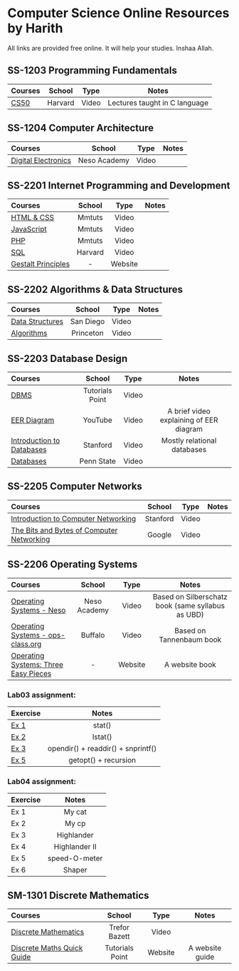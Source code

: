# Computer Science Online Resources by Harith

All links are provided free online. It will help your studies. Inshaa Allah.

## SS-1203 Programming Fundamentals

Courses | School | Type | Notes
:-- | :--: | :--: | :--:
[CS50](https://www.youtube.com/playlist?list=PLhQjrBD2T382eX9-tF75Wa4lmlC7sxNDH) | Harvard | Video | Lectures taught in C language

## SS-1204 Computer Architecture

Courses | School | Type | Notes
:-- | :--: | :--: | :--:
[Digital Electronics](https://www.youtube.com/playlist?list=PLBlnK6fEyqRjMH3mWf6kwqiTbT798eAOm) | Neso Academy | Video | 

## SS-2201 Internet Programming and Development

Courses | School | Type | Notes
:-- | :--: | :--: | :--:
[HTML & CSS](https://www.youtube.com/playlist?list=PL0eyrZgxdwhwNC5ppZo_dYGVjerQY3xYU) | Mmtuts | Video | 
[JavaScript](https://www.youtube.com/playlist?list=PL0eyrZgxdwhxNGMWROnaY35NLyEjTqcgB) | Mmtuts | Video | 
[PHP](https://www.youtube.com/playlist?list=PL0eyrZgxdwhwBToawjm9faF1ixePexft-) | Mmtuts | Video | 
[SQL](https://www.youtube.com/watch?v=LxDetsPQAPQ&index=10&t=2372s&list=PLhQjrBD2T382eX9-tF75Wa4lmlC7sxNDH) | Harvard | Video | 
[Gestalt Principles](http://graphicdesign.spokanefalls.edu/tutorials/process/gestaltprinciples/gestaltprinc.htm) | - | Website | 

## SS-2202 Algorithms & Data Structures

Courses | School | Type | Notes
:-- | :--: | :--: | :--:
[Data Structures](https://www.coursera.org/learn/data-structures/home/welcome) | San Diego | Video | 
[Algorithms](https://www.coursera.org/learn/algorithms-part1/) | Princeton | Video | 

## SS-2203 Database Design

Courses | School | Type | Notes
:-- | :--: | :--: | :--:
[DBMS](https://www.youtube.com/playlist?list=PLWPirh4EWFpHMw9bRo47tn4aknBUvuXNU) | Tutorials Point | Video | 
[EER Diagram](https://www.youtube.com/watch?v=TWcsLkq0snI&t=0s&list=PLW1OMpQZxu7yzSiLA3HQRlyOYE99PsW2L&index=5) | YouTube | Video | A brief video explaining of EER diagram
[Introduction to Databases](https://lagunita.stanford.edu/courses/Engineering/db/2014_1/course/) | Stanford | Video | Mostly relational databases
[Databases](https://www.youtube.com/channel/UCjkGzGfgvX_Zd8kxs4ldhFw/videos) | Penn State | Video | 

## SS-2205 Computer Networks

Courses | School | Type | Notes
:-- | :--: | :--: | :--:
[Introduction to Computer Networking](https://www.youtube.com/playlist?list=PLvFG2xYBrYAQCyz4Wx3NPoYJOFjvU7g2Z) | Stanford | Video | 
[The Bits and Bytes of Computer Networking](https://www.coursera.org/learn/computer-networking/home/welcome) | Google | Video | 

## SS-2206 Operating Systems

Courses | School | Type | Notes
:-- | :--: | :--: | :--:
[Operating Systems - Neso](https://www.youtube.com/playlist?list=PLBlnK6fEyqRiVhbXDGLXDk_OQAeuVcp2O) | Neso Academy | Video | Based on Silberschatz book (same syllabus as UBD)
[Operating Systems - ops-class.org](https://www.ops-class.org/slides/) | Buffalo | Video | Based on Tannenbaum book
[Operating Systems: Three Easy Pieces](http://pages.cs.wisc.edu/~remzi/OSTEP/) | - | Website | A website book

### Lab03 assignment:
Exercise | Notes
:-- | :--:
[Ex 1](https://linux.die.net/man/2/stat) | stat()
[Ex 2](https://linux.die.net/man/2/readlink) | lstat()
[Ex 3](http://codepad.org/mocgJvtX) | opendir() + readdir() + snprintf()
[Ex 5](https://codeforwin.org/2018/03/c-program-to-list-all-files-in-a-directory-recursively.html#program-recursive) | getopt() + recursion

### Lab04 assignment:
Exercise | Notes
:-- | :--:
Ex 1 | My cat
Ex 2 | My cp
Ex 3 | Highlander
Ex 4 | Highlander II
Ex 5 | speed-O-meter
Ex 6 | Shaper

## SM-1301 Discrete Mathematics

Courses | School | Type | Notes
:-- | :--: | :--: | :--:
[Discrete Mathematics](https://www.youtube.com/playlist?list=PLHXZ9OQGMqxersk8fUxiUMSIx0DBqsKZS) | Trefor Bazett | Video | 
[Discrete Maths Quick Guide](https://www.tutorialspoint.com/discrete_mathematics/discrete_mathematics_quick_guide.htm) | Tutorials Point | Website | A website guide


